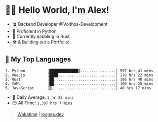# 🎷🐛 Hello World, I'm Alex!

- 🪴 Backend Developer @Voithos-Development
- 🐍 Proficient in Python
- 🦀 Currently dabbling in Rust
- 🛠️ & Building out a Portfolio!

## 💚 My Top Languages
```
1. Python          [█████████████▒................] 597 hrs 41 mins
2. Vue.js          [████..........................] 178 hrs 22 mins
3. Rust            [██............................] 106 hrs 40 mins
4. YAML            [██............................] 100 hrs 25 mins
5. JavaScript      [▒.............................] 40 hrs 17 mins
```
- 💪 Daily Average: `1 hr 28 mins`
- 🕑 All Time: `1,307 hrs 7 mins`

> [Wakatime](https://wakatime.com/@lognes) | [lognes.dev](https://lognes.dev)